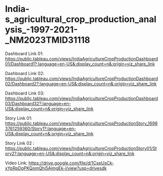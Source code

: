 # India-s_agricultural_crop_production_analysis_-1997-2021-_NM2023TMID31118

Dashboard Link 01: https://public.tableau.com/views/IndiaAgricultureCropProductionDashboard01/Dashboard1?:language=en-US&:display_count=n&:origin=viz_share_link

Dashboard Link 02: https://public.tableau.com/views/IndiaAgricultureCropProductionDashboard02/Dashboard2?:language=en-US&:display_count=n&:origin=viz_share_link

Dashboard Link 03: https://public.tableau.com/views/IndiaAgricultureCropProductionDashboard03/Dashboard32?:language=en-US&:display_count=n&:origin=viz_share_link

Story Link 01: https://public.tableau.com/views/IndiaAgricultureCropProductionStory_16983761259360/Story1?:language=en-US&:display_count=n&:origin=viz_share_link

Story Link 02 : https://public.tableau.com/views/IndiaAgricultureCropProductionStory01/Story2?:language=en-US&:display_count=n&:origin=viz_share_link

Video Link: https://drive.google.com/file/d/1CspUsCk-xYpRpDqPKQomQhi5AjmgEk-j/view?usp=drivesdk
